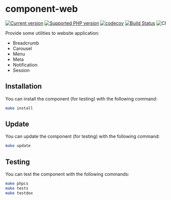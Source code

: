 # component-web

[![Current version](https://img.shields.io/packagist/v/eureka/component-web.svg?logo=composer)](https://packagist.org/packages/eureka/component-web)
[![Supported PHP version](https://img.shields.io/static/v1?logo=php&label=PHP&message=%5E7.4&color=777bb4)](https://packagist.org/packages/eureka/component-web)
[![codecov](https://codecov.io/gh/eureka-framework/component-web/branch/master/graph/badge.svg)](https://codecov.io/gh/eureka-framework/component-web)
[![Build Status](https://travis-ci.org/eureka-framework/component-web.svg?branch=master)](https://travis-ci.org/eureka-framework/component-web)
![CI](https://github.com/eureka-framework/component-web/workflows/CI/badge.svg)

Provide some utilities to website application:
 * Breadcrumb
 * Carousel
 * Menu
 * Meta
 * Notification
 * Session


## Installation

You can install the component (for testing) with the following command:
```bash
make install
```

## Update

You can update the component (for testing) with the following command:
```bash
make update
```


## Testing

You can test the component with the following commands:
```bash
make phpcs
make tests
make testdox
```